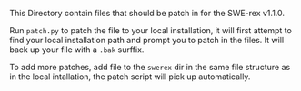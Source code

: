 This Directory contain files that should be patch in for the SWE-rex v1.1.0. 

Run `patch.py` to patch the file to your local installation, it will first attempt to find your local installation path and prompt you to patch in the files. It will back up your file with a `.bak` surffix.

To add more patches, add file to the `swerex` dir in the same file structure as in the local intallation, the patch script will pick up automatically.